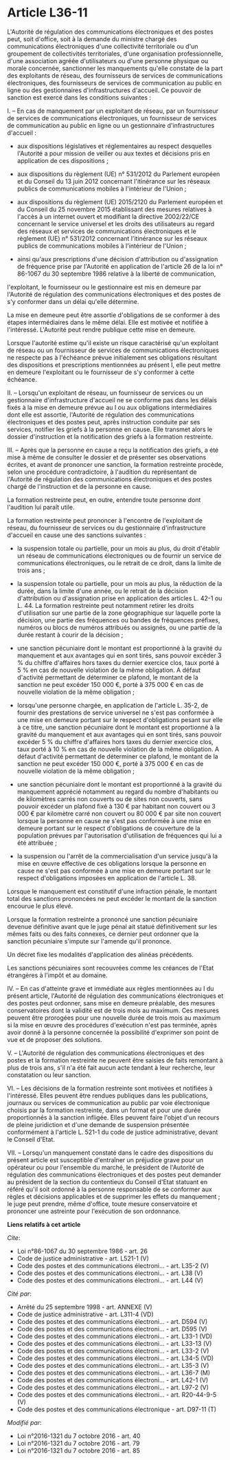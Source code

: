 # Article L36-11

L'Autorité de régulation des communications électroniques et des postes peut, soit d'office, soit à la demande du ministre
chargé des communications électroniques d'une collectivité territoriale ou d'un groupement de collectivités territoriales,
d'une organisation professionnelle, d'une association agréée d'utilisateurs ou d'une personne physique ou morale concernée,
sanctionner les manquements qu'elle constate de la part des exploitants de réseau, des fournisseurs de services de
communications électroniques, des fournisseurs de services de communication au public en ligne ou des gestionnaires
d'infrastructures d'accueil. Ce pouvoir de sanction est exercé dans les conditions suivantes :

I. – En cas de manquement par un exploitant de réseau, par un fournisseur de services de communications électroniques, un
fournisseur de services de communication au public en ligne ou un gestionnaire d'infrastructures d'accueil :

- aux dispositions législatives et réglementaires au respect desquelles l'Autorité a pour mission de veiller ou aux textes et
décisions pris en application de ces dispositions ;

- aux dispositions du règlement (UE) n° 531/2012 du Parlement européen et du Conseil du 13 juin 2012 concernant l'itinérance
sur les réseaux publics de communications mobiles à l'intérieur de l'Union ;

- aux dispositions du règlement (UE) 2015/2120 du Parlement européen et du Conseil du 25 novembre 2015 établissant des
mesures relatives à l'accès à un internet ouvert et modifiant la directive 2002/22/CE concernant le service universel et les
droits des utilisateurs au regard des réseaux et services de communications électroniques et le règlement (UE) n° 531/2012
concernant l'itinérance sur les réseaux publics de communications mobiles à l'intérieur de l'Union ;

- ainsi qu'aux prescriptions d'une décision d'attribution ou d'assignation de fréquence prise par l'Autorité en application
de l'article 26 de la loi n° 86-1067 du 30 septembre 1986 relative à la liberté de communication,

l'exploitant, le fournisseur ou le gestionnaire est mis en demeure par l'Autorité de régulation des communications
électroniques et des postes de s'y conformer dans un délai qu'elle détermine.

La mise en demeure peut être assortie d'obligations de se conformer à des étapes intermédiaires dans le même délai. Elle est
motivée et notifiée à l'intéressé. L'Autorité peut rendre publique cette mise en demeure.

Lorsque l'autorité estime qu'il existe un risque caractérisé qu'un exploitant de réseau ou un fournisseur de services de
communications électroniques ne respecte pas à l'échéance prévue initialement ses obligations résultant des dispositions et
prescriptions mentionnées au présent I, elle peut mettre en demeure l'exploitant ou le fournisseur de s'y conformer à cette
échéance.

II. – Lorsqu'un exploitant de réseau, un fournisseur de services ou un gestionnaire d'infrastructure d'accueil ne se conforme
pas dans les délais fixés à la mise en demeure prévue au I ou aux obligations intermédiaires dont elle est assortie,
l'Autorité de régulation des communications électroniques et des postes peut, après instruction conduite par ses services,
notifier les griefs à la personne en cause. Elle transmet alors le dossier d'instruction et la notification des griefs à la
formation restreinte.

III. – Après que la personne en cause a reçu la notification des griefs, a été mise à même de consulter le dossier et de
présenter ses observations écrites, et avant de prononcer une sanction, la formation restreinte procède, selon une procédure
contradictoire, à l'audition du représentant de l'Autorité de régulation des communications électroniques et des postes
chargé de l'instruction et de la personne en cause.

La formation restreinte peut, en outre, entendre toute personne dont l'audition lui paraît utile.

La formation restreinte peut prononcer à l'encontre de l'exploitant de réseau, du fournisseur de services ou du gestionnaire
d'infrastructure d'accueil en cause une des sanctions suivantes :

- la suspension totale ou partielle, pour un mois au plus, du droit d'établir un réseau de communications électroniques ou de
fournir un service de communications électroniques, ou le retrait de ce droit, dans la limite de trois ans ;

- la suspension totale ou partielle, pour un mois au plus, la réduction de la durée, dans la limite d'une année, ou le
retrait de la décision d'attribution ou d'assignation prise en application des articles L. 42-1 ou L. 44. La formation
restreinte peut notamment retirer les droits d'utilisation sur une partie de la zone géographique sur laquelle porte la
décision, une partie des fréquences ou bandes de fréquences préfixes, numéros ou blocs de numéros attribués ou assignés, ou
une partie de la durée restant à courir de la décision ;

- une sanction pécuniaire dont le montant est proportionné à la gravité du manquement et aux avantages qui en sont tirés,
sans pouvoir excéder 3 % du chiffre d'affaires hors taxes du dernier exercice clos, taux porté à 5 % en cas de nouvelle
violation de la même obligation. A défaut d'activité permettant de déterminer ce plafond, le montant de la sanction ne peut
excéder 150 000 €, porté à 375 000 € en cas de nouvelle violation de la même obligation ;

- lorsqu'une personne chargée, en application de l'article L. 35-2, de fournir des prestations de service universel ne s'est
pas conformée à une mise en demeure portant sur le respect d'obligations pesant sur elle à ce titre, une sanction pécuniaire
dont le montant est proportionné à la gravité du manquement et aux avantages qui en sont tirés, sans pouvoir excéder 5 % du
chiffre d'affaires hors taxes du dernier exercice clos, taux porté à 10 % en cas de nouvelle violation de la même obligation.
A défaut d'activité permettant de déterminer ce plafond, le montant de la sanction ne peut excéder 150 000 €, porté à 375 000
€ en cas de nouvelle violation de la même obligation ;

- une sanction pécuniaire dont le montant est proportionné à la gravité du manquement apprécié notamment au regard du nombre
d'habitants ou de kilomètres carrés non couverts ou de sites non couverts, sans pouvoir excéder un plafond fixé à 130 € par
habitant non couvert ou 3 000 € par kilomètre carré non couvert ou 80 000 € par site non couvert lorsque la personne en cause
ne s'est pas conformée à une mise en demeure portant sur le respect d'obligations de couverture de la population prévues par
l'autorisation d'utilisation de fréquences qui lui a été attribuée ;

- la suspension ou l'arrêt de la commercialisation d'un service jusqu'à la mise en œuvre effective de ces obligations lorsque
la personne en cause ne s'est pas conformée à une mise en demeure portant sur le respect d'obligations imposées en
application de l'article L. 38.

Lorsque le manquement est constitutif d'une infraction pénale, le montant total des sanctions prononcées ne peut excéder le
montant de la sanction encourue le plus élevé.

Lorsque la formation restreinte a prononcé une sanction pécuniaire devenue définitive avant que le juge pénal ait statué
définitivement sur les mêmes faits ou des faits connexes, ce dernier peut ordonner que la sanction pécuniaire s'impute sur
l'amende qu'il prononce.

Un décret fixe les modalités d'application des alinéas précédents.

Les sanctions pécuniaires sont recouvrées comme les créances de l'Etat étrangères à l'impôt et au domaine.

IV. – En cas d'atteinte grave et immédiate aux règles mentionnées au I du présent article, l'Autorité de régulation des
communications électroniques et des postes peut ordonner, sans mise en demeure préalable, des mesures conservatoires dont la
validité est de trois mois au maximum. Ces mesures peuvent être prorogées pour une nouvelle durée de trois mois au maximum si
la mise en œuvre des procédures d'exécution n'est pas terminée, après avoir donné à la personne concernée la possibilité
d'exprimer son point de vue et de proposer des solutions.

V. – L'Autorité de régulation des communications électroniques et des postes et la formation restreinte ne peuvent être
saisies de faits remontant à plus de trois ans, s'il n'a été fait aucun acte tendant à leur recherche, leur constatation ou
leur sanction.

VI. – Les décisions de la formation restreinte sont motivées et notifiées à l'intéressé. Elles peuvent être rendues publiques
dans les publications, journaux ou services de communication au public par voie électronique choisis par la formation
restreinte, dans un format et pour une durée proportionnés à la sanction infligée. Elles peuvent faire l'objet d'un recours
de pleine juridiction et d'une demande de suspension présentée conformément à l'article L. 521-1 du code de justice
administrative, devant le Conseil d'Etat.

VII. – Lorsqu'un manquement constaté dans le cadre des dispositions du présent article est susceptible d'entraîner un
préjudice grave pour un opérateur ou pour l'ensemble du marché, le président de l'Autorité de régulation des communications
électroniques et des postes peut demander au président de la section du contentieux du Conseil d'Etat statuant en référé
qu'il soit ordonné à la personne responsable de se conformer aux règles et décisions applicables et de supprimer les effets
du manquement ; le juge peut prendre, même d'office, toute mesure conservatoire et prononcer une astreinte pour l'exécution
de son ordonnance.

**Liens relatifs à cet article**

_Cite_:

  - Loi n°86-1067 du 30 septembre 1986 - art. 26
  - Code de justice administrative - art. L521-1 (V)
  - Code des postes et des communications électroni... - art. L35-2 (V)
  - Code des postes et des communications électroni... - art. L38 (V)
  - Code des postes et des communications électroni... - art. L44 (V)

_Cité par_:

  - Arrêté du 25 septembre 1998 - art. ANNEXE (V)
  - Code de justice administrative - art. L311-4 (VD)
  - Code des postes et des communications électroni... - art. D594 (V)
  - Code des postes et des communications électroni... - art. D595 (V)
  - Code des postes et des communications électroni... - art. L33-1 (VD)
  - Code des postes et des communications électroni... - art. L33-13 (V)
  - Code des postes et des communications électroni... - art. L33-2 (V)
  - Code des postes et des communications électroni... - art. L34-5 (VD)
  - Code des postes et des communications électroni... - art. L35-3 (V)
  - Code des postes et des communications électroni... - art. L36-7 (M)
  - Code des postes et des communications électroni... - art. L42-1 (V)
  - Code des postes et des communications électroni... - art. L97-2 (V)
  - Code des postes et des communications électroni... - art. R20-44-9-5 (V)
  - Code des postes et des communications électronique - art. D97-11 (T)

_Modifié par_:

  - Loi n°2016-1321 du 7 octobre 2016 - art. 40
  - Loi n°2016-1321 du 7 octobre 2016 - art. 79
  - Loi n°2016-1321 du 7 octobre 2016 - art. 85
